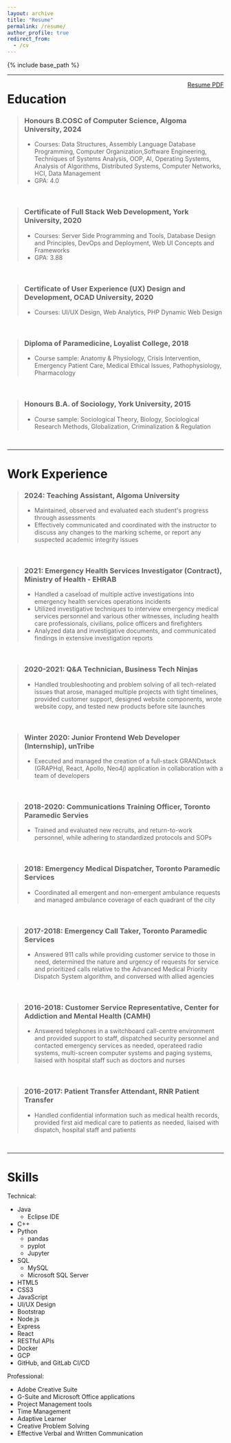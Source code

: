 ```yaml
---
layout: archive
title: "Resume"
permalink: /resume/
author_profile: true
redirect_from:
  - /cv
---
```


{% include base_path %}

---

<a href="https://drive.google.com/file/d/1I73GHfUUJuWnqio5VHz1TXjxpEhFwKD0/view?usp=sharing" target="_blank" style="float:right;">Resume PDF</a>


Education
======

> ### Honours B.COSC of Computer Science, Algoma University, 2024
> * Courses: Data Structures, Assembly Language Database Programming, Computer Organization,Software Engineering, Techniques of Systems Analysis, OOP, AI, Operating Systems, Analysis of Algorithms, Distributed Systems, Computer Networks, HCI, Data Management 
> * GPA: 4.0  
<br>

> ### Certificate of Full Stack Web Development, York University, 2020
> * Courses: Server Side Programming and Tools, Database Design and Principles, DevOps and Deployment, Web UI Concepts and Frameworks
> * GPA: 3.88  
<br>

> ### Certificate of User Experience (UX) Design and Development, OCAD University, 2020
> * Courses: UI/UX Design, Web Analytics, PHP Dynamic Web Design  
<br>

> ### Diploma of Paramedicine, Loyalist College, 2018
> * Course sample: Anatomy & Physiology, Crisis Intervention, Emergency Patient Care, Medical Ethical Issues, Pathophysiology, Pharmacology  
<br>

> ### Honours B.A. of Sociology, York University, 2015
> * Course sample: Sociological Theory, Biology, Sociological Research Methods, Globalization, Criminalization & Regulation  
<br>

---

Work Experience
======

> ### 2024: Teaching Assistant, Algoma University
> * Maintained, observed and evaluated each student's progress through assessments
> * Effectively communicated and coordinated with the instructor to discuss any changes to the marking scheme, or report any suspected academic integrity issues 
<br>

> ### 2021: Emergency Health Services Investigator (Contract), Ministry of Health - EHRAB
> * Handled a caseload of multiple active investigations into emergency health services operations incidents
> * Utilized investigative techniques to interview emergency medical services personnel and various other witnesses, including health care professionals, civilians, police officers and firefighters
> * Analyzed data and investigative documents, and communicated findings in extensive investigation reports  
<br>

> ### 2020-2021: Q&A Technician, Business Tech Ninjas
> * Handled troubleshooting and problem solving of all tech-related issues that arose, managed multiple projects with tight timelines, provided customer support, designed website components, wrote website copy, and tested new products before site launches  
<br>

> ### Winter 2020: Junior Frontend Web Developer (Internship), unTribe
> * Executed and managed the creation of a full-stack GRANDstack (GRAPHql, React, Apollo, Neo4j) application in collaboration with a team of developers  
<br>

> ### 2018-2020: Communications Training Officer, Toronto Paramedic Servies
> * Trained and evaluated new recruits, and return-to-work personnel, while adhering to standardized protocols and SOPs  
<br>
   
> ### 2018: Emergency Medical Dispatcher, Toronto Paramedic Services
> * Coordinated all emergent and non-emergent ambulance requests and managed ambulance coverage of each quadrant of the city  
<br>

> ### 2017-2018: Emergency Call Taker, Toronto Paramedic Services
> * Answered 911 calls while providing customer service to those in need, determined the nature and urgency of requests for service and prioritized calls relative to the Advanced Medical Priority Dispatch System algorithm, and conversed with allied agencies
<br>

> ### 2016-2018: Customer Service Representative, Center for Addiction and Mental Health (CAMH)
> * Answered telephones in a switchboard call-centre environment and provided support to staff, dispatched security personnel and contacted emergency services as needed, operateed radio systems, multi-screen computer systems and paging systems, liaised with hospital staff such as doctors and nurses  
<br>

> ### 2016-2017: Patient Transfer Attendant, RNR Patient Transfer
> * Handled confidential information such as medical health records, provided first aid medical care to patients as needed, liaised with dispatch, hospital staff and patients    
<br>

---

Skills
======

Technical:
* Java
  * Eclipse IDE
* C++
* Python
  * pandas
  * pyplot
  * Jupyter
* SQL
  * MySQL
  * Microsoft SQL Server
* HTML5
* CSS3
* JavaScript
* UI/UX Design
* Bootstrap
* Node.js
* Express
* React
* RESTful APIs
* Docker
* GCP
* GitHub, and GitLab CI/CD

Professional: 
* Adobe Creative Suite
* G-Suite and Microsoft Office applications
* Project Management tools
* Time Management
* Adaptive Learner
* Creative Problem Solving
* Effective Verbal and Written Communication